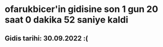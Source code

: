 # ofarukbicer'in gidisine son 1 gun 20 saat 0 dakika 52 saniye kaldi

## Gidis tarihi: 30.09.2022 :(